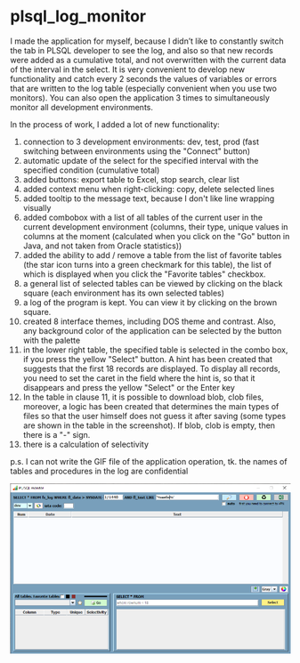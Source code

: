# plsql_log_monitor

I made the application for myself, because I didn’t like to constantly switch the tab in PLSQL developer to see the log, and also so that new records were added as a cumulative total, and not overwritten with the current data of the interval in the select. It is very convenient to develop new functionality and catch every 2 seconds the values of variables or errors that are written to the log table (especially convenient when you use two monitors). You can also open the application 3 times to simultaneously monitor all development environments.

In the process of work, I added a lot of new functionality:
1) connection to 3 development environments: dev, test, prod (fast switching between environments using the "Connect" button)
2) automatic update of the select for the specified interval with the specified condition (cumulative total)
3) added buttons: export table to Excel, stop search, clear list
4) added context menu when right-clicking: copy, delete selected lines
5) added tooltip to the message text, because I don't like line wrapping visually
6) added combobox with a list of all tables of the current user in the current development environment (columns, their type, unique values in columns at the moment (calculated when you click on the "Go" button in Java, and not taken from Oracle statistics))
7) added the ability to add / remove a table from the list of favorite tables (the star icon turns into a green checkmark for this table), the list of which is displayed when you click the "Favorite tables" checkbox.
8) a general list of selected tables can be viewed by clicking on the black square (each environment has its own selected tables)
9) a log of the program is kept. You can view it by clicking on the brown square.
10) created 8 interface themes, including DOS theme and contrast. Also, any background color of the application can be selected by the button with the palette
11) in the lower right table, the specified table is selected in the combo box, if you press the yellow "Select" button. A hint has been created that suggests that the first 18 records are displayed. To display all records, you need to set the caret in the field where the hint is, so that it disappears and press the yellow "Select" or the Enter key
12) In the table in clause 11, it is possible to download blob, clob files, moreover, a logic has been created that determines the main types of files so that the user himself does not guess it after saving (some types are shown in the table in the screenshot). If blob, clob is empty, then there is a "-" sign.
13) there is a calculation of selectivity

p.s. I can not write the GIF file of the application operation, tk. the names of tables and procedures in the log are confidential

![Image alt](https://github.com/mrprogre/plsql_log_monitor/blob/master/Gui.png) 
